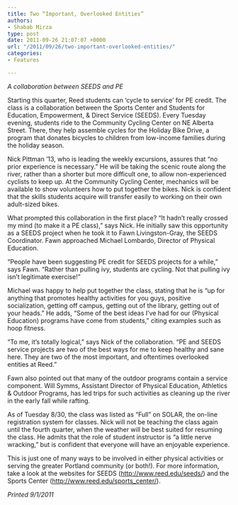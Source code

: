 ```yaml
---
title: Two “Important, Overlooked Entities”
authors:
- Shabab Mirza
type: post
date: 2011-09-26 21:07:07 +0000
url: "/2011/09/26/two-important-overlooked-entities/"
categories:
- Features

---
```

_A collaboration between SEEDS and PE_

Starting this quarter, Reed students can ‘cycle to service’ for PE credit. The class is a collaboration between the Sports Center and Students for Education, Empowerment, & Direct Service (SEEDS). Every Tuesday evening, students ride to the Community Cycling Center on NE Alberta Street. There, they help assemble cycles for the Holiday Bike Drive, a program that donates bicycles to children from low-income families during the holiday season.

Nick Pittman ’13, who is leading the weekly excursions, assures that “no prior experience is necessary.” He will be taking the scenic route along the river, rather than a shorter but more difficult one, to allow non-experienced cyclists to keep up. At the Community Cycling Center, mechanics will be available to show volunteers how to put together the bikes. Nick is confident that the skills students acquire will transfer easily to working on their own adult-sized bikes.

What prompted this collaboration in the first place? “It hadn’t really crossed my mind (to make it a PE class),” says Nick. He initially saw this opportunity as a SEEDS project when he took it to Fawn Livingston-Gray, the SEEDS Coordinator. Fawn approached Michael Lombardo, Director of Physical Education.

“People have been suggesting PE credit for SEEDS projects for a while,” says Fawn. “Rather than pulling ivy, students are cycling. Not that pulling ivy isn’t legitimate exercise!”

Michael was happy to help put together the class, stating that he is “up for anything that promotes healthy activities for you guys, positive socialization, getting off campus, getting out of the library, getting out of your heads.” He adds, “Some of the best ideas I’ve had for our (Physical Education) programs have come from students,” citing examples such as hoop fitness.

“To me, it’s totally logical,” says Nick of the collaboration. “PE and SEEDS service projects are two of the best ways for me to keep healthy and sane here. They are two of the most important, and oftentimes overlooked entities at Reed.”

Fawn also pointed out that many of the outdoor programs contain a service component. Will Symms, Assistant Director of Physical Education, Athletics & Outdoor Programs, has led trips for such activities as cleaning up the river in the early fall while rafting.

As of Tuesday 8/30, the class was listed as “Full” on SOLAR, the on-line registration system for classes. Nick will not be teaching the class again until the fourth quarter, when the weather will be best suited for resuming the class. He admits that the role of student instructor is “a little nerve wracking,” but is confident that everyone will have an enjoyable experience.

This is just one of many ways to be involved in either physical activities or serving the greater Portland community (or both!). For more information, take a look at the websites for SEEDS (http://www.reed.edu/seeds/) and the Sports Center (http://www.reed.edu/sports_center/).

_Printed 9/1/2011_